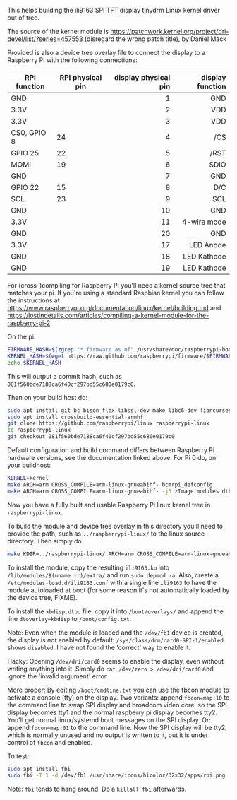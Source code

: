 This helps building the ili9163 SPI TFT display tinydrm Linux kernel driver out of tree.

The source of the kernel module is https://patchwork.kernel.org/project/dri-devel/list/?series=457553 (disregard the wrong patch title), by Daniel Mack

Provided is also a device tree overlay file to connect the display to a Raspberry PI with the following connections:

| RPi function  | RPi physical pin  |  display physical pin |  display function |
| ------------- | ----------------- | ---------------------:| -----------------:|
| GND   |  | 1  | GND  |
| 3.3V  |  | 2  | VDD  |
| 3.3V  |  | 3  | VDD  |
| CS0, GPIO 8  | 24 |  4 | /CS |
| GPIO 25  | 22  |  5 | /RST |
| MOMI  | 19  |  6 | SDIO  |
| GND  |  |  7 | GND |
| GPIO 22  | 15  |  8  | D/C |
| SCL  | 23  |  9 | SCL |
| GND  |   |  10 | GND  |
| 3.3V |   |  11 | 4-wire mode |
| GND  |   |  20 | GND |
| 3.3V |   |  17 | LED Anode |
| GND  |   |  18 | LED Kathode |
| GND  |   |  19 | LED Kathode |

For (cross-)compiling for Raspberry Pi you'll need a kernel source tree that matches your pi. If you're using a standard Raspbian kernel you can follow the instructions at https://www.raspberrypi.org/documentation/linux/kernel/building.md and https://lostindetails.com/articles/compiling-a-kernel-module-for-the-raspberry-pi-2

On the pi:

````bash
FIRMWARE_HASH=$(zgrep "* firmware as of" /usr/share/doc/raspberrypi-bootloader/changelog.Debian.gz | head -1 | awk '{ print $5 }')
KERNEL_HASH=$(wget https://raw.github.com/raspberrypi/firmware/$FIRMWARE_HASH/extra/git_hash -O -)
echo $KERNEL_HASH
````

This will output a commit hash, such as `081f560bde7188ca6f40cf297bd55c680e0179c0`.

Then on your build host do:

````bash
sudo apt install git bc bison flex libssl-dev make libc6-dev libncurses5-dev
sudo apt install crossbuild-essential-armhf
git clone https://github.com/raspberrypi/linux raspberrypi-linux
cd raspberrypi-linux
git checkout 081f560bde7188ca6f40cf297bd55c680e0179c0
````

Default configuration and build command differs between Raspberry Pi hardware versions, see the documentation linked above. For Pi 0 do, on your buildhost:

````bash
KERNEL=kernel
make ARCH=arm CROSS_COMPILE=arm-linux-gnueabihf- bcmrpi_defconfig
make ARCH=arm CROSS_COMPILE=arm-linux-gnueabihf- -j5 zImage modules dtbs
````

Now you have a fully built and usable Raspberry Pi linux kernel tree in `raspberrypi-linux`.

To build the module and device tree overlay in this directory you'll need to provide the path, such as `../raspberrypi-linux/` to the linux source directory. Then simply do

````bash
make KDIR=../raspberrypi-linux/ ARCH=arm CROSS_COMPILE=arm-linux-gnueabihf-
````

To install the module, copy the resulting `ili9163.ko` into `/lib/modules/$(uname -r)/extra/` and run `sudo depmod -a`. Also, create a `/etc/modules-load.d/ili9163.conf` with a single line `ili9163` to have the module autoloaded at boot (for some reason it's not automatically loaded by the device tree, FIXME).

To install the `kbdisp.dtbo` file, copy it into `/boot/overlays/` and append the line `dtoverlay=kbdisp` to `/boot/config.txt`.

Note: Even when the module is loaded and the `/dev/fb1` device is created, the display is *not* enabled by default: `/sys/class/drm/card0-SPI-1/enabled` shows `disabled`. I have not found the 'correct' way to enable it.

Hacky: Opening `/dev/dri/card0` seems to enable the display, even without writing anything into it. Simply do `cat /dev/zero > /dev/dri/card0` and ignore the 'invalid argument' error.

More proper: By editing `/boot/cmdline.txt` you can use the fbcon module to activate a console (tty) on the display.
Two variants: append `fbcon=map:10` to the command line to swap SPI display and broadcom video core, so the SPI display becomes tty1 and the normal raspberry pi display becomes tty2. You'll get normal linux/systemd boot messages on the SPI display.
Or: append `fbcon=map:01` to the command line. Now the SPI display will be tty2, which is normally unused and no output is written to it, but it is under control of `fbcon` and enabled.

To test:
````bash
sudo apt install fbi
sudo fbi -T 1 -d /dev/fb1 /usr/share/icons/hicolor/32x32/apps/rpi.png
````

Note: `fbi` tends to hang around. Do a `killall fbi` afterwards.
